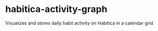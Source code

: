 # habitica-activity-graph
Visualizes and stores daily habit activity on Habitica in a calendar grid
